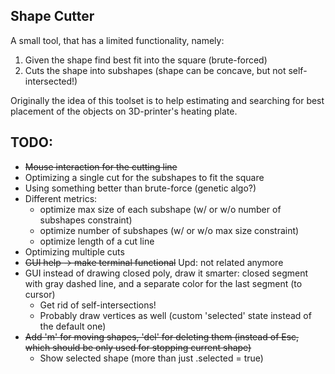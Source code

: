 ## Shape Cutter

A small tool, that has a limited functionality, namely:
1. Given the shape find best fit into the square (brute-forced)
2. Cuts the shape into subshapes (shape can be concave, but not self-intersected!)

Originally the idea of this toolset is to help estimating and searching for best placement of the objects on 3D-printer's heating plate.

## TODO:
- ~~Mouse interaction for the cutting line~~
- Optimizing a single cut for the subshapes to fit the square
- Using something better than brute-force (genetic algo?)
- Different metrics:
	- optimize max size of each subshape (w/ or w/o number of subshapes constraint)
	- optimize number of subshapes (w/ or w/o max size constraint)
	- optimize length of a cut line
- Optimizing multiple cuts
- ~~GUI help -> make terminal functional~~ Upd: not related anymore
- GUI instead of drawing closed poly, draw it smarter: closed segment with gray dashed line, and a separate color for the last segment (to cursor)
	- Get rid of self-intersections!
	- Probably draw vertices as well (custom 'selected' state instead of the default one)
- ~~Add 'm' for moving shapes, 'del' for deleting them (instead of Esc, which should be only used for stopping current shape)~~
	- Show selected shape (more than just .selected = true)
